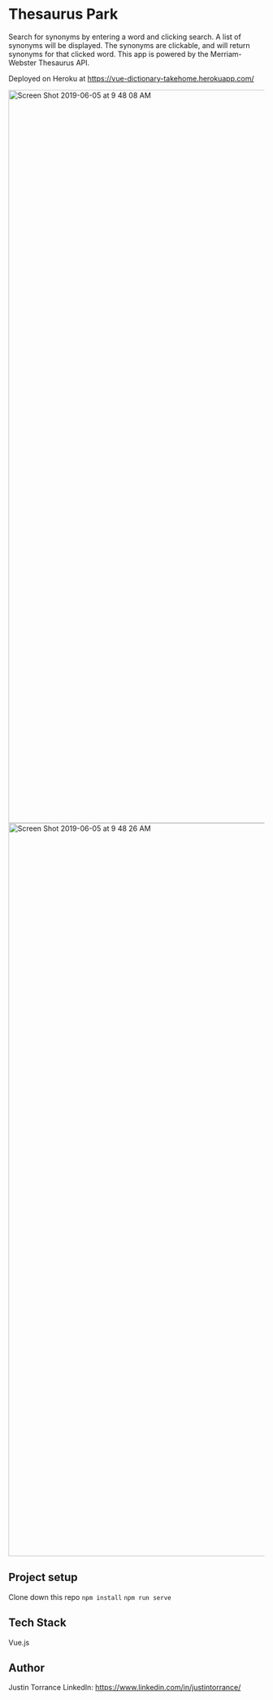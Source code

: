 # Thesaurus Park

Search for synonyms by entering a word and clicking search. A list of synonyms will be displayed. The synonyms are clickable, and will return synonyms for that clicked word. This app is powered by the Merriam-Webster Thesaurus API.

Deployed on Heroku at https://vue-dictionary-takehome.herokuapp.com/

<img width="1440" alt="Screen Shot 2019-06-05 at 9 48 08 AM" src="https://user-images.githubusercontent.com/33379226/58970764-4af5ee00-8777-11e9-8460-90c02c1a4ef3.png">

<img width="1440" alt="Screen Shot 2019-06-05 at 9 48 26 AM" src="https://user-images.githubusercontent.com/33379226/58970770-4cbfb180-8777-11e9-9ce9-147dfb6d79b2.png">

## Project setup

Clone down this repo
`npm install`
`npm run serve`

## Tech Stack
Vue.js

## Author
Justin Torrance
LinkedIn: https://www.linkedin.com/in/justintorrance/
